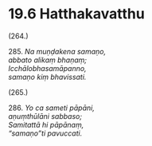 # 19.6 Hatthakavatthu

(264.)

285\. _Na muṇḍakena samaṇo,_  
_abbato alikaṃ bhaṇaṃ;_  
_Icchālobhasamāpanno,_  
_samaṇo kiṃ bhavissati._  

(265.)

286\. _Yo ca sameti pāpāni,_  
_aṇuṃthūlāni sabbaso;_  
_Samitattā hi pāpānaṃ,_  
_“samaṇo”ti pavuccati._
